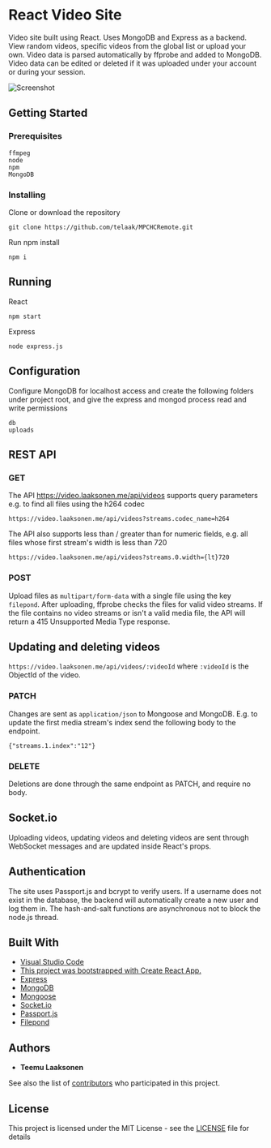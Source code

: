 # React Video Site

Video site built using React. Uses MongoDB and Express as a backend. View random videos, specific videos from the global list or upload your own. Video data is parsed automatically by ffprobe and added to MongoDB. Video data can be edited or deleted if it was uploaded under your account or during your session.

![Screenshot](https://laaksonen.eu/react.png)

## Getting Started

### Prerequisites

```
ffmpeg
node
npm
MongoDB
```

### Installing

Clone or download the repository

```
git clone https://github.com/telaak/MPCHCRemote.git
```

Run npm install

```
npm i
```

## Running

React

```
npm start
```

Express

```
node express.js
```

## Configuration

Configure MongoDB for localhost access and create the following folders under project root, and give the express and mongod process read and write permissions

```
db
uploads
```

## REST API

### GET

The API https://video.laaksonen.me/api/videos supports query parameters e.g. to find all files using the h264 codec

```
https://video.laaksonen.me/api/videos?streams.codec_name=h264
```

The API also supports less than / greater than for numeric fields, e.g. all files whose first stream's width is less than 720

```
https://video.laaksonen.me/api/videos?streams.0.width={lt}720
```

### POST

Upload files as `multipart/form-data` with a single file using the key `filepond`. After uploading, ffprobe checks the files for valid video streams. If the file contains no video streams or isn't a valid media file, the API will return a 415 Unsupported Media Type response.

## Updating and deleting videos 

`https://video.laaksonen.me/api/videos/:videoId` where `:videoId` is the ObjectId of the video.

### PATCH

Changes are sent as `application/json` to Mongoose and MongoDB. E.g. to update the first media stream's index send the following body to the endpoint.

```
{"streams.1.index":"12"}
```

### DELETE

Deletions are done through the same endpoint as PATCH, and require no body.

## Socket.io

Uploading videos, updating videos and deleting videos are sent through WebSocket messages and are updated inside React's props.

## Authentication

The site uses Passport.js and bcrypt to verify users. If a username does not exist in the database, the backend will automatically create a new user and log them in. The hash-and-salt functions are asynchronous not to block the node.js thread.

## Built With

* [Visual Studio Code](https://code.visualstudio.com/)
* [This project was bootstrapped with Create React App.](https://github.com/facebook/create-react-app)
* [Express](https://expressjs.com/)
* [MongoDB](https://www.mongodb.com/)
* [Mongoose](https://mongoosejs.com/)
* [Socket.io](https://socket.io/)
* [Passport.js](http://www.passportjs.org/)
* [Filepond](https://pqina.nl/filepond/)

## Authors

* **Teemu Laaksonen**

See also the list of [contributors](https://github.com/telaak/react-video-site/contributors) who participated in this project.

## License

This project is licensed under the MIT License - see the [LICENSE](LICENSE) file for details
